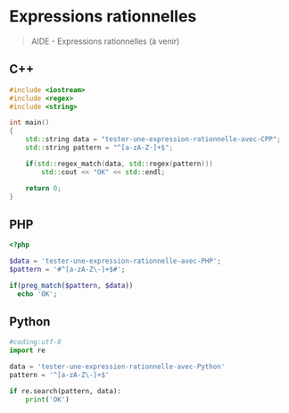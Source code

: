 # Expressions rationnelles

> AIDE - Expressions rationnelles (à venir)

## C++

```cpp
#include <iostream>
#include <regex>
#include <string>

int main()
{
	std::string data = "tester-une-expression-rationnelle-avec-CPP";
	std::string pattern = "^[a-zA-Z-]+$";

	if(std::regex_match(data, std::regex(pattern)))
		std::cout << "OK" << std::endl;

	return 0;
}
```

## PHP

```php
<?php

$data = 'tester-une-expression-rationnelle-avec-PHP';
$pattern = '#^[a-zA-Z\-]+$#';

if(preg_match($pattern, $data))
  echo 'OK';
```

## Python

```python
#coding:utf-8
import re

data = 'tester-une-expression-rationnelle-avec-Python'
pattern = '^[a-zA-Z\-]+$'

if re.search(pattern, data):
	print('OK')
```
